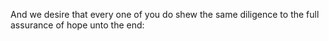 And we desire that every one of you do shew the same diligence to the full assurance of hope unto the end:
